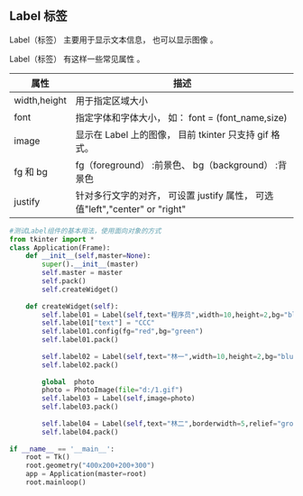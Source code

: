 ## Label 标签

Label（标签） 主要用于显示文本信息， 也可以显示图像 。

Label（标签） 有这样一些常见属性 。

| 属性         | 描述                                                         |
| ------------ | ------------------------------------------------------------ |
| width,height | 用于指定区域大小                                             |
| font         | 指定字体和字体大小， 如： font = (font_name,size)            |
| image        | 显示在 Label 上的图像， 目前 tkinter 只支持 gif 格式。       |
| fg 和 bg     | fg（foreground） :前景色、 bg（background） :背景色          |
| justify      | 针对多行文字的对齐， 可设置 justify 属性， 可选值"left","center" or "right" |

```python
#测试Label组件的基本用法，使用面向对象的方式
from tkinter import *
class Application(Frame):
    def __init__(self,master=None):
        super().__init__(master)
        self.master = master
        self.pack()
        self.createWidget()
 
    def createWidget(self):
        self.label01 = Label(self,text="程序员",width=10,height=2,bg="black",fg="white")
        self.label01["text"] = "CCC"
        self.label01.config(fg="red",bg="green")
        self.label01.pack()
 
        self.label02 = Label(self,text="林一",width=10,height=2,bg="blue",fg="white",font=("黑体",30))
        self.label02.pack()
 
        global  photo
        photo = PhotoImage(file="d:/1.gif")
        self.label03 = Label(self,image=photo)
        self.label03.pack()
 
        self.label04 = Label(self,text="林二",borderwidth=5,relief="groove",justify="right")
        self.label04.pack()
 
if __name__ == '__main__':
    root = Tk()
    root.geometry("400x200+200+300")
    app = Application(master=root)
    root.mainloop()
```

